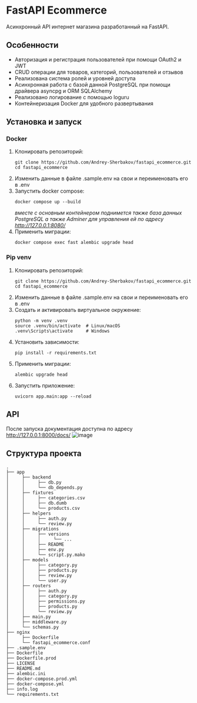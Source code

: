 # FastAPI Ecommerce

Асинхронный API интернет магазина разработанный на FastAPI.

## Особенности

* Авторизация и регистрация пользователей при помощи OAuth2 и JWT
* CRUD операции для товаров, категорий, пользователей и отзывов
* Реализована система ролей и уровней доступа
* Асинхронная работа с базой данной PostgreSQL при помощи драйвера asyncpg и ORM SQLAlchemy
* Реализовано логирование с помощью loguru
* Контейнеризация Docker для удобного развертывания

## Установка и запуск

### Docker

1. Клонировать репозиторий:
    ```shell
    git clone https://github.com/Andrey-Sherbakov/fastapi_ecommerce.git
    cd fastapi_ecommerce
    ```
2. Изменить данные в файле .sample.env на свои и переименовать его в .env
3. Запустить docker compose:
    ```shell
    docker compose up --build
    ```
   _вместе с основным контейнером поднимется также база данных PostgreSQL а также Adminer для
   управления ей по адресу http://127.0.0.1:8080/_
4. Применить миграции:
    ```shell
    docker compose exec fast alembic upgrade head
    ```

### Pip venv

1. Клонировать репозиторий:
    ```shell
    git clone https://github.com/Andrey-Sherbakov/fastapi_ecommerce.git
    cd fastapi_ecommerce
    ```
2. Изменить данные в файле .sample.env на свои и переименовать его в .env
3. Создать и активировать виртуальное окружение:
   ```shell
   python -m venv .venv
   source .venv/bin/activate  # Linux/macOS
   .venv\Scripts\activate     # Windows
   ```
4. Установить зависимости:
   ```shell
   pip install -r requirements.txt
   ```
5. Применить миграции:
   ```shell
   alembic upgrade head
   ```
6. Запустить приложение:
   ```shell
   uvicorn app.main:app --reload
   ```

## API

После запуска документация доступна по адресу http://127.0.0.1:8000/docs/
![image](https://drive.google.com/uc?id=12NK0NS9vbYMgWEyNZu-RFDBlpDRz9Q1y)

## Структура проекта

```
.
├── app
│     ├── backend
│     │     ├── db.py
│     │     └── db_depends.py
│     ├── fixtures
│     │     ├── categories.csv
│     │     ├── db.dumb
│     │     └── products.csv
│     ├── helpers
│     │     ├── auth.py
│     │     └── review.py
│     ├── migrations
│     │     ├── versions
│     │     │     └── ...
│     │     ├── README
│     │     ├── env.py
│     │     └── script.py.mako
│     ├── models
│     │     ├── category.py
│     │     ├── products.py
│     │     ├── review.py
│     │     └── user.py
│     ├── routers
│     │     ├── auth.py
│     │     ├── category.py
│     │     ├── permissions.py
│     │     ├── products.py
│     │     └── review.py
│     ├── main.py
│     ├── middleware.py
│     └── schemas.py
├── nginx
│     ├── Dockerfile
│     └── fastapi_ecommerce.conf
├── .sample.env
├── Dockerfile
├── Dockerfile.prod
├── LICENSE
├── README.md
├── alembic.ini
├── docker-compose.prod.yml
├── docker-compose.yml
├── info.log
└── requirements.txt
```